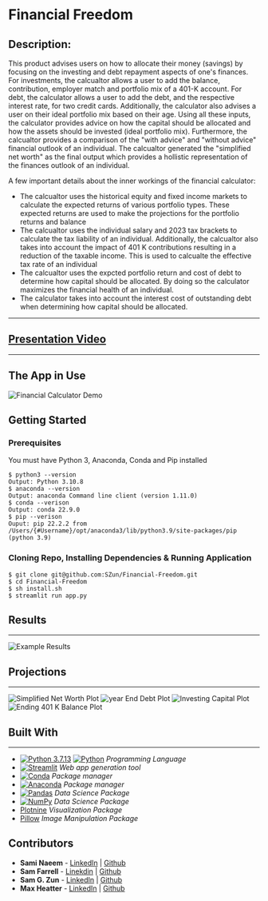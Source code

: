 # Financial Freedom

## Description:

This product advises users on how to allocate their money (savings) by focusing on the investing and debt repayment aspects of one's finances. For investments, the calcualtor allows a user to add the balance, contribution, employer match and portfolio mix of a 401-K account. For debt, the calculator allows a user to add the debt, and the respective interest rate, for two credit cards. Additionally, the calculator also advises a user on their ideal portfolio mix based on their age. Using all these inputs, the calculator provides advice on how the capital should be allocated and how the assets should be invested (ideal portfolio mix). Furthermore, the calcualtor provides a comparison of the "with advice" and "without advice" financial outlook of an individual. The calcualtor generated the "simplified net worth" as the final output which provides a hollistic representation of the finances outlook of an individual.   

A few important details about the inner workings of the financial calculator: 

- The calcualtor uses the historical equity and fixed income markets to calculate the expected returns of various portfolio types. These expected returns are used to make the projections for the portfolio returns and balance 
- The calcualtor uses the individual salary and 2023 tax brackets to calculate the tax liability of an individual. Additionally, the calcualtor also takes into account the impact of 401 K contributions resulting in a reduction of the taxable income. This is used to calcualte the effective tax rate of an individual 
- The calcualtor uses the expcted portfolio return and cost of debt to determine how capital should be allocated. By doing so the calculator maximizes the financial health of an individual. 
- The calculator takes into account the interest cost of outstanding debt when determining how capital should be allocated.   
<hr>

## [Presentation Video](https://youtu.be/oAwtShDSVzI)

<hr>

## The App in Use

![Financial Calculator Demo](./assets/gifs/financial_freedom_demo_recording.gif)

## Getting Started
### Prerequisites

You must have Python 3, Anaconda, Conda and Pip installed

```
$ python3 --version
Output: Python 3.10.8
$ anaconda --version
Output: anaconda Command line client (version 1.11.0)
$ conda --verison
Output: conda 22.9.0
$ pip --verison
Ouput: pip 22.2.2 from /Users/{#Username}/opt/anaconda3/lib/python3.9/site-packages/pip (python 3.9)
```

### Cloning Repo, Installing Dependencies & Running Application
```
$ git clone git@github.com:SZun/Financial-Freedom.git
$ cd Financial-Freedom
$ sh install.sh
$ streamlit run app.py
```

## Results

<hr>

![Example Results](./assets/images/example_results.png)

## Projections

<hr>

![Simplified Net Worth Plot](./assets/images/plots/Simplified_Net_Worth.png) 
![year End Debt Plot](./assets/images/plots/Year-End_Debt.png)
![Investing Capital Plot](./assets/images/plots/Investing_Capital.png) 
![Ending 401 K Balance Plot](./assets/images/plots/Ending_401k_Balance.png)


## Built With
<hr>

- [![Python 3.7.13](https://img.shields.io/badge/python-3670A0?style=for-the-badge&logo=python&logoColor=ffdd54)](https://www.python.org/downloads/release/python-3713/)
[![Python](https://img.shields.io/badge/Python-3.7.13-blue)](https://www.python.org/downloads/release/python-3713/) *Programming Language*
- [![Streamlit](https://img.shields.io/badge/Streamlit-FF4B4B?style=for-the-badge&logo=Streamlit&logoColor=white)](https://streamlit.io/) *Web app generation tool* 
- [![Conda](https://img.shields.io/badge/conda-342B029.svg?&style=for-the-badge&logo=anaconda&logoColor=white)](https://docs.conda.io/en/latest/) *Package manager*
- [![Anaconda](https://img.shields.io/badge/Anaconda-%2344A833.svg?style=for-the-badge&logo=anaconda&logoColor=white)](https://docs.anaconda.com/) *Package manager*
- [![Pandas](https://img.shields.io/badge/pandas-%23150458.svg?style=for-the-badge&logo=pandas&logoColor=white)](https://pandas.pydata.org/docs/) *Data Science Package*
- [![NumPy](https://img.shields.io/badge/numpy-%23013243.svg?style=for-the-badge&logo=numpy&logoColor=white)](https://numpy.org/doc/) *Data Science Package*
- [Plotnine](https://plotnine.readthedocs.io/en/stable/) *Visualization Package*
- [Pillow](https://pillow.readthedocs.io/en/stable/) *Image Manipulation Package*

## Contributors
- **Sami Naeem** - [LinkedIn](https://www.linkedin.com/in/samimuhammad/) | [Github](https://github.com/sami-naeem)
- **Sam Farrell** - [Linekdin](https://www.linkedin.com/in/samuelcfarrell/) | [Github](https://github.com/SamCFarrell)
- **Sam G. Zun** - [LinkedIn](https://www.linkedin.com/in/szun/) | [Github](https://github.com/SZun)
- **Max Heatter** - [LinkedIn](https://www.linkedin.com/in/maxwell-heatter-ba4b03194/) | [Github](https://github.com/MaxHeatter)